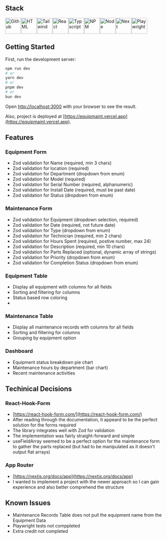 ## Stack

<div style="display: flex; gap: 10pxl">
<img src="https://raw.githubusercontent.com/marwin1991/profile-technology-icons/refs/heads/main/icons/github.png" alt="Github" width="50">
<img src="https://raw.githubusercontent.com/marwin1991/profile-technology-icons/refs/heads/main/icons/html.png" alt="HTML" width="50">
<img src="https://raw.githubusercontent.com/marwin1991/profile-technology-icons/refs/heads/main/icons/tailwind_css.png" alt="Tailwind" width="50">
<img src="https://raw.githubusercontent.com/marwin1991/profile-technology-icons/refs/heads/main/icons/react.png" alt="React" width="50">
<img src="https://raw.githubusercontent.com/marwin1991/profile-technology-icons/refs/heads/main/icons/typescript.png" alt="Typscript" width="50">
<img src="https://raw.githubusercontent.com/marwin1991/profile-technology-icons/refs/heads/main/icons/npm.png" alt="NPM" width="50">
<img src="https://raw.githubusercontent.com/marwin1991/profile-technology-icons/refs/heads/main/icons/node_js.png" alt="Node" width="50">
<img src="https://raw.githubusercontent.com/marwin1991/profile-technology-icons/refs/heads/main/icons/next_js.png" alt="Next" width="50">
<img src="https://raw.githubusercontent.com/marwin1991/profile-technology-icons/refs/heads/main/icons/playwright.png" alt="Playwright" width="50">
</div>

## Getting Started

First, run the development server:

```bash
npm run dev
# or
yarn dev
# or
pnpm dev
# or
bun dev
```

Open [http://localhost:3000](http://localhost:3000) with your browser to see the result.

Also, project is deployed at [https://equipmaint.vercel.app](https://equipmaint.vercel.app).

## Features

### Equipment Form

<!-- <img src="/public/images/equipment-form.png"> -->

- Zod validation for Name (required, min 3 chars)
- Zod validation for location (required)
- Zod validation for Department (dropdown from enum)
- Zod validation for Model (required)
- Zod validation for Serial Number (required, alphanumeric)
- Zod validation for Install Date (required, must be past date)
- Zod validation for Status (dropdown from enum)

### Maintenance Form

- Zod validation for Equipment (dropdown selection, required)
- Zod validation for Date (required, not future date)
- Zod validation for Type (dropdown from enum)
- Zod validation for Technician (required, min 2 chars)
- Zod validation for Hours Spent (required, postive number, max 24)
- Zod validation for Description (required, min 10 chars)
- Zod validation for Parts Replaced (optional, dynamic array of strings)
- Zod validation for Priority (dropdown from enum)
- Zod validation for Completion Status (dropdown from enum)

### Equipment Table

- Display all equipment with columns for all fields
- Sorting and filtering for columns
- Status based row coloring
-

### Maintenance Table

- Display all maintenance records with columns for all fields
- Sorting and filtering for columns
- Grouping by equipment option

### Dashboard

- Equipment status breakdown pie chart
- Maintenance hours by department (bar chart)
- Recent maintenance activities

## Techinical Decisions

### React-Hook-Form

- [https://react-hook-form.com/](https://react-hook-form.com/)
- After reading through the documentation, it appeard to be the perfect solution for the forms required
- The library integrates well with Zod for validation
- The implementation was fairly straight-forward and simple
- useFieldArray seemed to be a perfect option for the maintenance form to gather the parts replaced (but had to be manipulated as it doesn't output flat arrays)

### App Router

- [https://nextjs.org/docs/app](https://nextjs.org/docs/app)
- I wanted to implement a project with the newer approach so I can gain experience and also better comprehend the structure


## Known Issues

- Maintenance Records Table does not pull the equipment name from the Equipment Data
- Playwright tests not comppleted
- Extra credit not completed
